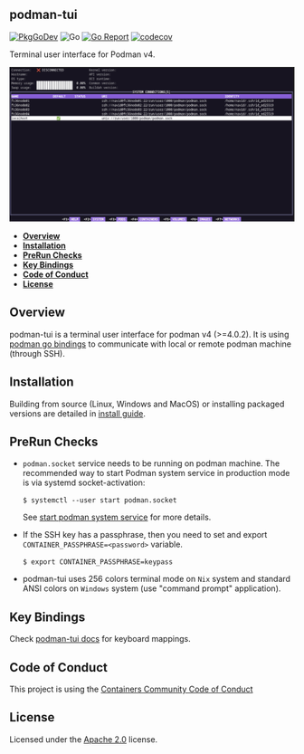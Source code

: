 ## podman-tui

[![PkgGoDev](https://pkg.go.dev/badge/github.com/containers/podman-tui)](https://pkg.go.dev/github.com/containers/podman-tui)
![Go](https://github.com/containers/podman-tui/workflows/Go/badge.svg)
[![Go Report](https://goreportcard.com/badge/github.com/containers/podman-tui)](https://goreportcard.com/report/github.com/containers/podman-tui)
[![codecov](https://codecov.io/gh/navidys/podman-tui/branch/main/graph/badge.svg)](https://codecov.io/gh/navidys/podman-tui)

Terminal user interface for Podman v4.

![Screenshot](./docs/podman-tui.gif)

- [**Overview**](#overview)
- [**Installation**](#installation)
- [**PreRun Checks**](#prerun-checks)
- [**Key Bindings**](#key-bindings)
- [**Code of Conduct**](#code-of-conduct)
- [**License**](#license)

## Overview

podman-tui is a terminal user interface for podman v4 (>=4.0.2).
It is using [podman go bindings](https://github.com/containers/podman/tree/main/pkg/bindings) to communicate with local or remote podman machine (through SSH).

## Installation

Building from source (Linux, Windows and MacOS) or installing packaged versions are detailed in [install guide](install.md).

## PreRun Checks

* `podman.socket` service needs to be running on podman machine.
    The recommended way to start Podman system service in production mode is via systemd socket-activation:

    ```shell
    $ systemctl --user start podman.socket
    ```

    See [start podman system service](https://podman.io/blogs/2020/08/10/podman-go-bindings.html) for more details.

* If the SSH key has a passphrase, then you need to set and export `CONTAINER_PASSPHRASE=<password>` variable.
    ```shell
    $ export CONTAINER_PASSPHRASE=keypass
    ```

* podman-tui uses 256 colors terminal mode on `Nix` system and standard ANSI colors on `Windows` system (use "command prompt" application).


## Key Bindings

Check [podman-tui docs](./docs/README.md) for keyboard mappings.

## Code of Conduct

This project is using the [Containers Community Code of Conduct](https://github.com/containers/common/blob/main/CODE-OF-CONDUCT.md)

## License

Licensed under the [Apache 2.0](LICENSE) license.
